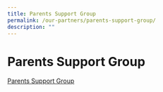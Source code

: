 ```yaml
---
title: Parents Support Group
permalink: /our-partners/parents-support-group/
description: ""
---
```

# **Parents Support Group**



[Parents Support Group](https://www.acspripsg.net/)